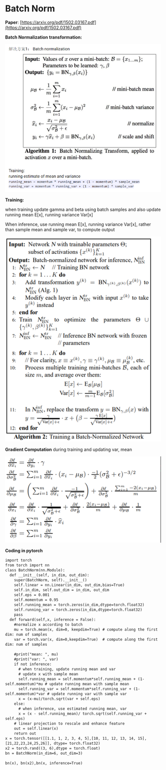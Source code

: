 # Batch Norm

**Paper**: [https://arxiv.org/pdf/1502.03167.pdf](https://arxiv.org/pdf/1502.03167.pdf)

**Batch Normalization transformation:**&#x20;

![](<../../.gitbook/assets/image (4).png>)

**Training:**

when training update gamma and beta using batch samples and also update running mean E\[x], running variance Var\[x]

When inference, use running mean E\[x], running variance Var\[x], rather than sample mean and sample var, to compute output

![](<../../.gitbook/assets/image (5).png>)

**Gradient Computation** during training and updating var, mean

![](<../../.gitbook/assets/image (6).png>)



**Coding in pytorch**

```
import torch
from torch import nn
class BatchNorm(nn.Module):
  def __init__(self, in_dim, out_dim):
    super(BatchNorm, self).__init__()
    self.linear = nn.Linear(in_dim, out_dim,bias=True)
    self.in_dim, self.out_dim = in_dim, out_dim
    self.eps = 0.001
    self.momentum = 0.95
    self.running_mean = torch.zeros(in_dim,dtype=torch.float32)
    self.running_var = torch.zeros(in_dim,dtype=torch.float32)
    pass
  def forward(self,x, inference = False):
    #normalize x according to batch 
    mu = torch.mean(x, dim=0, keepdim=True) # compute along the first dim: num of samples
    var = torch.var(x, dim=0,keepdim=True)  # compute along the first dim: num of samples
    
    #print("mean: ", mu)
    #print("var: ", var)
    if not inference:
      # when training, update running mean and var
      # update x with sample mean
      self.running_mean = self.momentum*self.running_mean + (1-self.momentum)*mu # update running mean with sample mean
      self.running_var = self.momentum*self.running_var + (1-self.momentum)*var # update running var with sample var
      x = (x-mu)/torch.sqrt(var + self.eps)
    else:
      # when inference, use estimated running mean, var
      x = (x - self.running_mean)/ torch.sqrt(self.running_var + self.eps)
    # linear projection to rescale and enhance feature
    out = self.linear(x)
    return out
x = torch.tensor([[1.1, 1, 2, 3, 4, 5],[10, 11, 12, 13, 14, 15],[21,22,23,24,25,26]], dtype= torch.float32)
x2 = torch.rand((3, 6),dtype = torch.float)
bn = BatchNorm(in_dim=6, out_dim=3)

bn(x), bn(x2),bn(x, inference=True)


```
